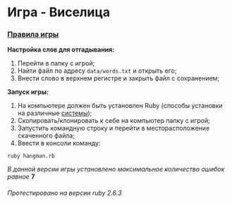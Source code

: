 # Игра - Виселица
### [Правила игры][1]

**Настройка слов для отгадывания:**
1. Перейти в папку с игрой;
2. Найти файл по адресу `data/words.txt` и открыть его;
3. Внести слово в верхнем регистре и закрыть файл с сохранением;


**Запуск игры:**
1. На компьютере должен быть установлен Ruby (способы установки на различные [системы][2]);
2. Скопировать/клонировать к себе на компьютер папку с игрой;
3. Запустить командную строку и перейти в месторасположение скаченного файла;
4. Ввести в консоли команду:

```ruby hangman.rb```

_В данной версии игры установлено максимальное количество ошибок равное_ **7**

###### Протестировано на версии ruby 2.6.3

[1]: https://ru.wikipedia.org/wiki/%D0%92%D0%B8%D1%81%D0%B5%D0%BB%D0%B8%D1%86%D0%B0_(%D0%B8%D0%B3%D1%80%D0%B0)
[2]: https://www.ruby-lang.org/ru/documentation/installation/
